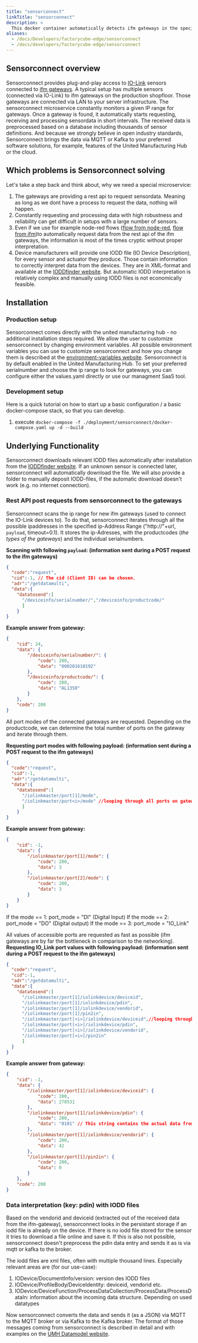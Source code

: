 ```yaml
---
title: "sensorconnect"
linkTitle: "sensorconnect"
description: >
  This docker container automatically detects ifm gateways in the specified network and reads their sensor values in the highest possible data frequency. The MQTT output is specified in [the MQTT documentation](/docs/concepts/mqtt/)
aliases:
  - /docs/Developers/factorycube-edge/sensorconnect
  - /docs/developers/factorycube-edge/sensorconnect
---
```

## Sensorconnect overview
Sensorconnect provides plug-and-play access to [IO-Link](https://io-link.com/en/) sensors connected to [ifm gateways](https://www.ifm.com/us/en/category/245_010_010). A typical setup has multiple sensors (connected via IO-Link) to ifm gateways on the production shopfloor. Those gateways are connected via LAN to your server infrastructure. The sensorconnect microservice constantly monitors a given IP range for gateways. Once a gateway is found, it automatically starts requesting, receiving and processing sensordata in short intervals. The received data is preprocessed based on a database including thousands of sensor definitions. And because we strongly believe in open industry standards, Sensorconnect brings the data via MQTT or Kafka to your preferred software solutions, for example, features of the United Manufacturing Hub or the cloud.

## Which problems is Sensorconnect solving
Let's take a step back and think about, why we need a special microservice:
1. The gateways are providing a rest api to request sensordata. Meaning as long as we dont have a process to request the data, nothing will happen. 
2. Constantly requesting and processing data with high robustness and reliability can get difficult in setups with a large number of sensors.
3. Even if we use for example node-red flows ([flow from node-red](https://flows.nodered.org/node/sense-ifm-iolink), [flow from ifm](https://www.ifm.com/na/en/shared/technologies/io-link/system-integration/iiot-integration))to automatically request data from the rest api of the ifm gateways, the information is most of the times cryptic without proper interpretation. 
4. Device manufacturers will provide one IODD file (IO Device Description), for every sensor and actuator they produce. Those contain information to correctly interpret data from the devices. They are in XML-format and available at the [IODDfinder website](https://io-link.com/en/IODDfinder/IODDfinder.php). But automatic IODD interpretation is relatively complex and manually using IODD files is not economically feasible.

## Installation
### Production setup
Sensorconnect comes directly with the united manufacturing hub - no additional installation steps required. We allow the user to customize sensorconnect by changing environment variables. All possible environment variables you can use to customize sensorconnect and how you change them is described at the [environment-variables website](/docs/Developers/united-manufacturing-hub/environment-variables/). Sensorconnect is by default enabled in the United Manufacturing Hub. To set your preferred serialnumber and choose the ip range to look for gateways, you can configure either the values.yaml directly or use our managment SaaS tool. 

### Development setup
Here is a quick tutorial on how to start up a basic configuration / a basic docker-compose stack, so that you can develop.

1. execute `docker-compose -f ./deployment/sensorconnect/docker-compose.yaml up -d --build`


## Underlying Functionality
Sensorconnect downloads relevant IODD files automatically after installation from the [IODDfinder website](https://io-link.com/en/IODDfinder/IODDfinder.php). If an unknown sensor is connected later, sensorconnect will automatically download the file. We will also provide a folder to manually deposit IODD-files, if the automatic download doesn't work (e.g. no internet connection).

### Rest API post requests from sensorconnect to the gateways
Sensorconnect scans the ip range for new ifm gateways (used to connect the IO-Link devices to). To do that, sensorconnect iterates through all the possible ipaddresses in the specified ip-Address Range ("http://"+url, `payload`, timeout=0.1). It stores the ip-Adresses, with the productcodes (*the types of the gateways*) and the individual serialnumbers.

**Scanning with following `payload`: (information sent during a POST request to the ifm gateways)**
```JSON
{
  "code":"request",
  "cid":-1, // The cid (Client ID) can be chosen.
  "adr":"/getdatamulti",
  "data":{
    "datatosend":[
      "/deviceinfo/serialnumber/","/deviceinfo/productcode/"
      ]
    }
}
```
**Example answer from gateway:**
```JSON
{
    "cid": 24,
    "data": {
        "/deviceinfo/serialnumber/": {
            "code": 200,
            "data": "000201610192"
        },
        "/deviceinfo/productcode/": {
            "code": 200,
            "data": "AL1350"
        }
    },
    "code": 200
}
```
All port modes of the connected gateways are requested. Depending on the productcode, we can determine the total number of ports on the gateway and iterate through them.

**Requesting port modes with following payload: (information sent during a POST request to the ifm gateways)**
```JSON
{
  "code":"request",
  "cid":-1,
  "adr":"/getdatamulti",
  "data":{
    "datatosend":[
      "/iolinkmaster/port[1]/mode",
      "/iolinkmaster/port<i>/mode" //looping through all ports on gateway
      ]
    }
}
```
**Example answer from gateway:**
```JSON
{
    "cid": -1,
    "data": {
        "/iolinkmaster/port[1]/mode": {
            "code": 200,
            "data": 3
        },
        "/iolinkmaster/port[2]/mode": {
            "code": 200,
            "data": 3
        }
    }
}
```
If the mode == 1: port_mode = "DI" (Digital Input)
If the mode == 2: port_mode = "DO" (Digital output)
If the mode == 3: port_mode = "IO_Link"

All values of accessible ports are requested as fast as possible (ifm gateways are by far the bottleneck in comparison to the networking).
**Requesting IO_Link port values with following payload: (information sent during a POST request to the ifm gateways)**
```JSON
{
  "code":"request",
  "cid":-1,
  "adr":"/getdatamulti",
  "data":{
    "datatosend":[
      "/iolinkmaster/port[1]/iolinkdevice/deviceid",
      "/iolinkmaster/port[1]/iolinkdevice/pdin",
      "/iolinkmaster/port[1]/iolinkdevice/vendorid",
      "/iolinkmaster/port[1]/pin2in",
      "/iolinkmaster/port[<i>]/iolinkdevice/deviceid",//looping through all connected ports on gateway
      "/iolinkmaster/port[<i>]/iolinkdevice/pdin",
      "/iolinkmaster/port[<i>]/iolinkdevice/vendorid",
      "/iolinkmaster/port[<i>]/pin2in"
      ]
  }
}
```
**Example answer from gateway:**
```JSON
{
    "cid": -1,
    "data": {
        "/iolinkmaster/port[1]/iolinkdevice/deviceid": {
            "code": 200,
            "data": 278531
        },
        "/iolinkmaster/port[1]/iolinkdevice/pdin": {
            "code": 200,
            "data": "0101" // This string contains the actual data from the sensor. In this example it is the data of a buttonbar. The value changes when one button is pressed. Interpreting this value automatically relies heavily on the IODD file of the specific sensor (information about which partition of the string holds what value (type, value name etc.)).
        },
        "/iolinkmaster/port[1]/iolinkdevice/vendorid": {
            "code": 200,
            "data": 42
        },
        "/iolinkmaster/port[1]/pin2in": {
            "code": 200,
            "data": 0
        }
    },
    "code": 200
}
```

### Data interpretation (key: pdin) with IODD files
Based on the vendorid and deviceid (extracted out of the received data from the ifm-gateway), sensorconnect looks in the persistant storage if an iodd file is already on the device. If there is no iodd file stored for the sensor it tries to download a file online and save it. If this is also not possible, sensorconnect doesn't preprocess the pdin data entry and sends it as is via mqtt or kafka to the broker.

The iodd files are xml files, often with multiple thousand lines. Especially relevant areas are (for our use-case):
1. IODevice/DocumentInfo/version: version des IODD files
2. IODevice/ProfileBody/DeviceIdentity: deviceid, vendorid etc.
3. IODevice/DeviceFunction/ProcessDataCollection/ProcessData/ProcessDataIn: information about the incoming data structure. Depending on used datatypes

Now sensorconnect converts the data and sends it (as a JSON) via MQTT to the MQTT broker or via Kafka to the Kafka broker. The format of those messages coming from sensorconnect is described in detail and with examples on the [UMH Datamodel website](/docs/concepts/mqtt/).